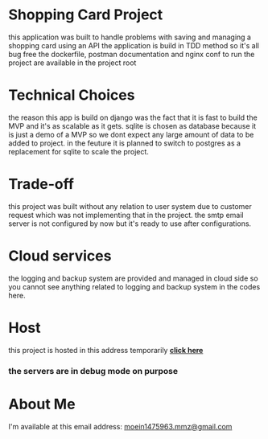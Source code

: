 # Shopping Card Project
this application was built to handle problems with saving and managing a shopping card using an API
the application is build in TDD method so it's all bug free
the dockerfile, postman documentation and nginx conf to run the project are available in the project root
# Technical Choices
the reason this app is build on django was the fact that it is fast to build the MVP and it's as scalable as it gets.
sqlite is chosen as database because it is just a demo of a MVP so we dont expect any large amount of data to be added to project.
in the feuture it is planned to switch to postgres as a replacement for sqlite to scale the project.

# Trade-off
this project was built without any relation to user system due to customer request which was not implementing that in the project.
the smtp email server is not configured by now but it's ready to use after configurations.

# Cloud services
the logging and backup system are provided and managed in cloud side so you cannot see anything related to logging and backup system in the codes here.

# Host
this project is hosted in this address temporarily **[click here](https://card.moein98.ir/)**
### the servers are in debug mode on purpose

# About Me
I'm available at this email address: moein1475963.mmz@gmail.com
